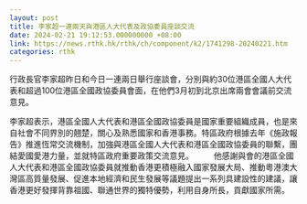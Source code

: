 ```yaml
---
layout: post
title: 李家超一連兩天與港區人大代表及政協委員座談交流
date: 2024-02-21 19:12:53.000000000 +08:00
link: https://news.rthk.hk/rthk/ch/component/k2/1741298-20240221.htm
categories: rthk
---
```


行政長官李家超昨日和今日一連兩日舉行座談會，分別與約30位港區全國人大代表和超過100位港區全國政協委員會面，在他們3月初到北京出席兩會會議前交流意見。

李家超表示，港區全國人大代表和港區全國政協委員是國家重要組織成員，也是來自社會不同界別的翹楚，關心及熟悉國家和香港事務。特區政府根據去年《施政報告》推進恆常交流機制，加強與港區全國人大代表和港區全國政協委員的聯繫，團結愛國愛港力量，並就特區政府重要政策交流意見。
　　 
他感謝與會的港區全國人大代表和港區全國政協委員就推動香港更積極融入國家發展大局、推動粵港澳大灣區高質量發展、促進本地經濟和民生發展等議題提出一系列具建設性的建議，讓香港更好發揮背靠祖國、聯通世界的獨特優勢，利用自身所長，貢獻國家所需。
